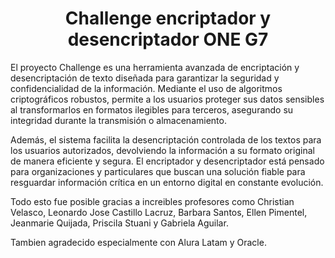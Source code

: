 <h1 align ="center"> Challenge encriptador y desencriptador ONE G7 </h1>
<p align ="left">
El proyecto Challenge es una herramienta avanzada de encriptación y desencriptación de texto diseñada para garantizar la seguridad y confidencialidad de la información. Mediante el uso de algoritmos criptográficos robustos, permite a los usuarios proteger sus datos sensibles al transformarlos en formatos ilegibles para terceros, asegurando su integridad durante la transmisión o almacenamiento.

Además, el sistema facilita la desencriptación controlada de los textos para los usuarios autorizados, devolviendo la información a su formato original de manera eficiente y segura. El encriptador y desencriptador está pensado para organizaciones y particulares que buscan una solución fiable para resguardar información crítica en un entorno digital en constante evolución.

Todo esto fue posible gracias a increibles profesores como Christian Velasco, Leonardo Jose Castillo Lacruz, Barbara Santos, Ellen Pimentel, Jeanmarie Quijada, Priscila Stuani y Gabriela Aguilar. 

Tambien agradecido especialmente con Alura Latam y Oracle. </p>
